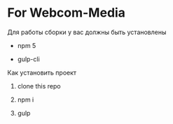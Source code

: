 # For Webcom-Media

 Для работы сборки у вас должны быть установлены

* npm 5

* gulp-cli

 Как установить проект

1) clone this repo

2) npm i

3) gulp

